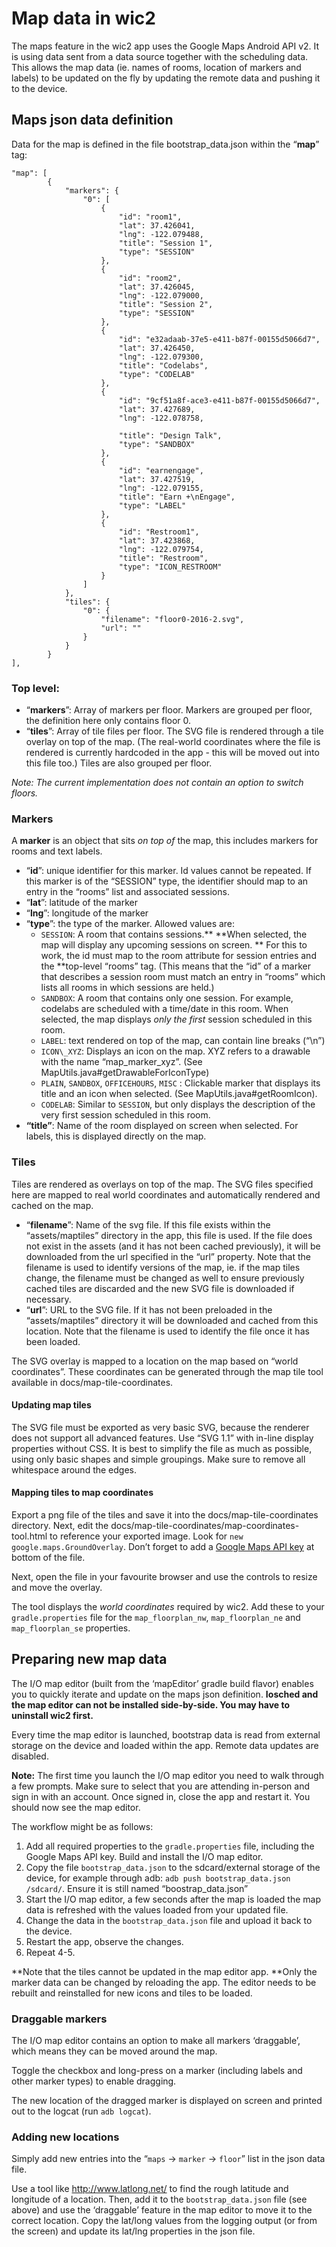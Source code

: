 # Map data in wic2

The maps feature in the wic2 app uses the Google Maps Android API v2. It is
using data sent from a data source together with the scheduling data. This
allows the map data (ie. names of rooms, location of markers and labels) to be
updated on the fly by updating the remote data and pushing it to the device.

## Maps json data definition

Data for the map is defined in the file bootstrap\_data.json within the
“**map**” tag:

```
"map": [
        {
            "markers": {
                "0": [
                    {
                        "id": "room1",
                        "lat": 37.426041,
                        "lng": -122.079488,
                        "title": "Session 1",
                        "type": "SESSION"
                    },
                    {
                        "id": "room2",
                        "lat": 37.426045,
                        "lng": -122.079000,
                        "title": "Session 2",
                        "type": "SESSION"
                    },
                    {
                        "id": "e32adaab-37e5-e411-b87f-00155d5066d7",
                        "lat": 37.426450,
                        "lng": -122.079300,
                        "title": "Codelabs",
                        "type": "CODELAB"
                    },
                    {
                        "id": "9cf51a8f-ace3-e411-b87f-00155d5066d7",
                        "lat": 37.427689,
                        "lng": -122.078758,

                        "title": "Design Talk",
                        "type": "SANDBOX"
                    },
                    {
                        "id": "earnengage",
                        "lat": 37.427519,
                        "lng": -122.079155,
                        "title": "Earn +\nEngage",
                        "type": "LABEL"
                    },
                    {
                        "id": "Restroom1",
                        "lat": 37.423868,
                        "lng": -122.079754,
                        "title": "Restroom",
                        "type": "ICON_RESTROOM"
                    }
                ]
            },
            "tiles": {
                "0": {
                    "filename": "floor0-2016-2.svg",
                    "url": ""
                }
            }
        }
],
```

### Top level:

*   “**markers**”: Array of markers per floor. Markers are grouped per floor,
    the definition here only contains floor 0.
*   “**tiles**”: Array of tile files per floor. The SVG file is rendered through
    a tile overlay on top of the map. (The real-world coordinates where the file
    is rendered is currently hardcoded in the app - this will be moved out into
    this file too.) Tiles are also grouped per floor.

*Note: The current implementation does not contain an option to switch floors.*

### Markers

A **marker** is an object that sits *on top of* the map, this includes markers
for rooms and text labels.

*   “**id**”: unique identifier for this marker. Id values cannot be repeated.
    If this marker is of the “SESSION” type, the identifier should map to an
    entry in the “rooms” list and associated sessions.
*   “**lat**”: latitude of the marker
*   “**lng**”: longitude of the marker
*   “**type**”: the type of the marker. Allowed values are:
    *   `SESSION`: A room that contains sessions.** **When selected, the map
        will display any upcoming sessions on screen. ** For this to work, the
        id must map to the room attribute for session entries and the
        **top-level “rooms” tag. (This means that the “id” of a marker that
        describes a session room must match an entry in “rooms” which lists all
        rooms in which sessions are held.)
    *   `SANDBOX`: A room that contains only one session. For example, codelabs
        are scheduled with a time/date in this room. When selected, the map
        displays *only the first* session scheduled in this room.
    *   `LABEL`: text rendered on top of the map, can contain line breaks (“\n”)
    *   `ICON\_XYZ`: Displays an icon on the map. XYZ refers to a drawable with
        the name “map\_marker\_xyz”. (See MapUtils.java#getDrawableForIconType)
    *   `PLAIN`, `SANDBOX`, `OFFICEHOURS`, `MISC` : Clickable marker that
        displays its title and an icon when selected. (See
        MapUtils.java#getRoomIcon).
    *   `CODELAB`: Similar to `SESSION`, but only displays the description of
        the very first session scheduled in this room.
*   **“title”**: Name of the room displayed on screen when selected. For labels,
    this is displayed directly on the map.

### Tiles

Tiles are rendered as overlays on top of the map. The SVG files specified here
are mapped to real world coordinates and automatically rendered and cached on
the map.

*   “**filename**”: Name of the svg file. If this file exists within the
    “assets/maptiles” directory in the app, this file is used. If the file does
    not exist in the assets (and it has not been cached previously), it will be
    downloaded from the url specified in the “url” property. Note that the
    filename is used to identify versions of the map, ie. if the map tiles
    change, the filename must be changed as well to ensure previously cached
    tiles are discarded and the new SVG file is downloaded if necessary.
*   “**url**”: URL to the SVG file. If it has not been preloaded in the
    “assets/maptiles” directory it will be downloaded and cached from this
    location. Note that the filename is used to identify the file once it has
    been loaded.

The SVG overlay is mapped to a location on the map based on “world coordinates”.
These coordinates can be generated through the map tile tool available in
docs/map-tile-coordinates.

#### Updating map tiles

The SVG file must be exported as very basic SVG, because the renderer does not
support all advanced features. Use “SVG 1.1” with in-line display properties
without CSS. It is best to simplify the file as much as possible, using only
basic shapes and simple groupings. Make sure to remove all whitespace around the
edges.

#### Mapping tiles to map coordinates

Export a png file of the tiles and save it into the docs/map-tile-coordinates
directory. Next, edit the docs/map-tile-coordinates/map-coordinates-tool.html to
reference your exported image. Look for `new google.maps.GroundOverlay`. Don’t
forget to add a [Google Maps API
key](https://developers.google.com/maps/documentation/javascript/get-api-key) at
bottom of the file.

Next, open the file in your favourite browser and use the controls to resize and
move the overlay.

The tool displays the *world coordinates* required by wic2. Add these to your
`gradle.properties` file for the `map_floorplan_nw`, `map_floorplan_ne` and
`map_floorplan_se` properties.

## Preparing new map data

The I/O map editor (built from the ‘mapEditor’ gradle build flavor) enables you
to quickly iterate and update on the maps json definition. **Iosched and the map
editor can not be installed side-by-side. You may have to uninstall wic2
first.**

Every time the map editor is launched, bootstrap data is read from external
storage on the device and loaded within the app. Remote data updates are
disabled.

**Note:** The first time you launch the I/O map editor you need to walk through
a few prompts. Make sure to select that you are attending in-person and sign in
with an account. Once signed in, close the app and restart it. You should now
see the map editor.

The workflow might be as follows:

1.  Add all required properties to the `gradle.properties` file, including the
    Google Maps API key. Build and install the I/O map editor.
1.  Copy the file `bootstrap_data.json` to the sdcard/external storage of the
    device, for example through adb: `adb push bootstrap_data.json /sdcard/`.
    Ensure it is still named “boostrap_data.json”
1.  Start the I/O map editor, a few seconds after the map is loaded the map data
    is refreshed with the values loaded from your updated file.
1.  Change the data in the `bootstrap_data.json` file and upload it back to the
    device.
1.  Restart the app, observe the changes.
1.  Repeat 4-5.

**Note that the tiles cannot be updated in the map editor app. **Only the marker
data can be changed by reloading the app. The editor needs to be rebuilt and
reinstalled for new icons and tiles to be loaded.

### Draggable markers

The I/O map editor contains an option to make all markers ‘draggable’, which
means they can be moved around the map.

Toggle the checkbox and long-press on a marker (including labels and other
marker types) to enable dragging.

The new location of the dragged marker is displayed on screen and printed out to
the logcat (run `adb logcat`).

### Adding new locations

Simply add new entries into the “`maps` -> `marker` -> `floor`” list in the json
data file.

Use a tool like http://www.latlong.net/ to find the rough latitude and longitude
of a location. Then, add it to the `bootstrap_data.json` file (see above) and
use the ‘draggable’ feature in the map editor to move it to the correct
location. Copy the lat/long values from the logging output (or from the screen)
and update its lat/lng properties in the json file.
